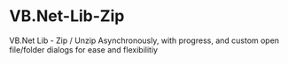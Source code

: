 # VB.Net-Lib-Zip
VB.Net Lib - Zip / Unzip Asynchronously, with progress, and custom open file/folder dialogs for ease and flexibilitiy
